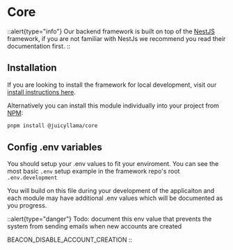 # Core

::alert{type="info"}
Our backend framework is built on top of the [NestJS](https://nestjs.com/) framework, if you are not familiar with NestJs we recommend you read their documentation first.
::

## Installation

If you are looking to install the framework for local development, visit our [install instructions here](https://docs.juicyllama.com/framework#installation).

Alternatively you can install this module individually into your project from [NPM](https://www.npmjs.com/package/@juicyllama/core):

```bash
pnpm install @juicyllama/core
```

## Config .env variables

You should setup your .env values to fit your enviroment. You can see the most basic `.env` setup example in the framework repo's root `.env.development`

You will build on this file during your development of the applicaiton and each module may have additional .env values which will be documented as you progress.


::alert{type="danger"}
Todo: document this env value that prevents the system from sending emails when new accounts are created

BEACON_DISABLE_ACCOUNT_CREATION
::
